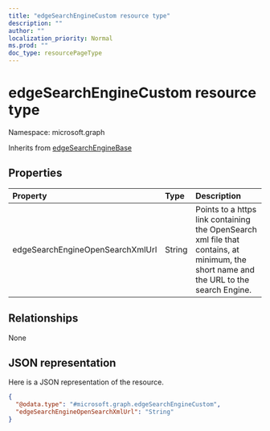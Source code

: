 ```yaml
---
title: "edgeSearchEngineCustom resource type"
description: ""
author: ""
localization_priority: Normal
ms.prod: ""
doc_type: resourcePageType
---
```


# edgeSearchEngineCustom resource type


Namespace: microsoft.graph




Inherits from [edgeSearchEngineBase](../resources/edgesearchenginebase.md)

## Properties
|Property|Type|Description|
|:---|:---|:---|
|edgeSearchEngineOpenSearchXmlUrl|String|Points to a https link containing the OpenSearch xml file that contains, at minimum, the short name and the URL to the search Engine.|

## Relationships
None

## JSON representation
Here is a JSON representation of the resource.
<!-- {
  "blockType": "resource",
  "@odata.type": "microsoft.graph.edgeSearchEngineCustom"
}
-->
``` json
{
  "@odata.type": "#microsoft.graph.edgeSearchEngineCustom",
  "edgeSearchEngineOpenSearchXmlUrl": "String"
}
```

